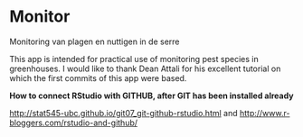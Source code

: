 # Monitor

Monitoring van plagen en nuttigen in de serre

This app is intended for practical use of monitoring pest species in greenhouses.
I would like to thank Dean Attali for his excellent tutorial on which the first commits of this app were based.


**How to connect RStudio with GITHUB, after GIT has been installed already**

http://stat545-ubc.github.io/git07_git-github-rstudio.html
and
http://www.r-bloggers.com/rstudio-and-github/




